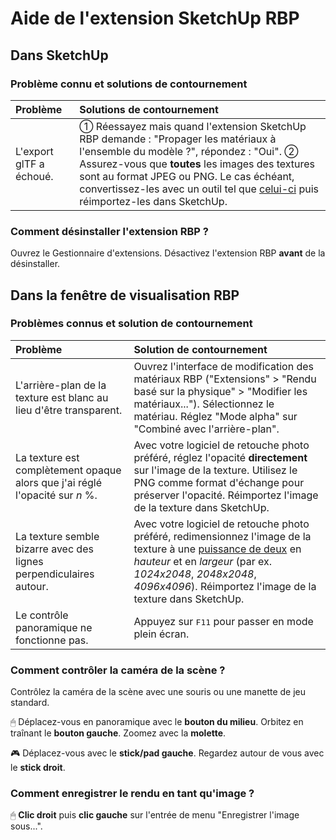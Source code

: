 
Aide de l'extension SketchUp RBP
================================

Dans SketchUp
-------------

### Problème connu et solutions de contournement

Problème | Solutions de contournement
:--- | :---
L'export glTF a échoué. | ① Réessayez mais quand l'extension SketchUp RBP demande : "Propager les matériaux à l'ensemble du modèle ?", répondez : "Oui". ② Assurez-vous que **toutes** les images des textures sont au format JPEG ou PNG. Le cas échéant, convertissez-les avec un outil tel que [celui-ci](https://image.online-convert.com/fr/convertir-en-png) puis réimportez-les dans SketchUp.

### Comment désinstaller l'extension RBP ?

Ouvrez le Gestionnaire d'extensions. Désactivez l'extension RBP **avant** de la désinstaller.

Dans la fenêtre de visualisation RBP
------------------------------------

### Problèmes connus et solution de contournement

Problème | Solution de contournement
:--- | :---
L'arrière-plan de la texture est blanc au lieu d'être transparent. | Ouvrez l'interface de modification des matériaux RBP ("Extensions" > "Rendu basé sur la physique" > "Modifier les matériaux..."). Sélectionnez le matériau. Réglez "Mode alpha" sur "Combiné avec l'arrière-plan".
La texture est complètement opaque alors que j'ai réglé l'opacité sur *n* %. | Avec votre logiciel de retouche photo préféré, réglez l'opacité **directement** sur l'image de la texture. Utilisez le PNG comme format d'échange pour préserver l'opacité. Réimportez l'image de la texture dans SketchUp.
La texture semble bizarre avec des lignes perpendiculaires autour. | Avec votre logiciel de retouche photo préféré, redimensionnez l'image de la texture à une [puissance de deux](https://oeis.org/A000079/list) en *hauteur* et en *largeur* (par ex. *1024x2048*, *2048x2048*, *4096x4096*). Réimportez l'image de la texture dans SketchUp.
Le contrôle panoramique ne fonctionne pas. | Appuyez sur <kbd>F11</kbd> pour passer en mode plein écran.

### Comment contrôler la caméra de la scène ?

Contrôlez la caméra de la scène avec une souris ou une manette de jeu standard.

🖱 Déplacez-vous en panoramique avec le **bouton du milieu**. Orbitez en traînant le **bouton gauche**. Zoomez avec la **molette**.

🎮 Déplacez-vous avec le **stick/pad gauche**. Regardez autour de vous avec le **stick droit**.

### Comment enregistrer le rendu en tant qu'image ?

🖱 **Clic droit** puis **clic gauche** sur l'entrée de menu "Enregistrer l'image sous...".
